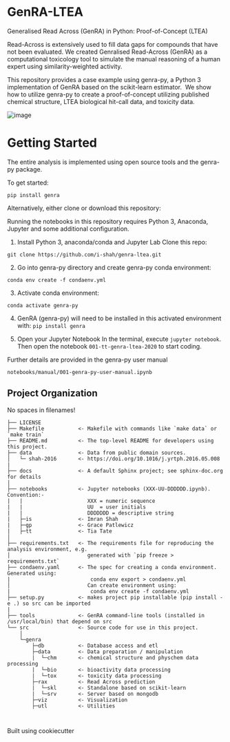 GenRA-LTEA
==============================

Generalised Read Across (GenRA) in Python: Proof-of-Concept (LTEA)

Read-Across is extensively used to fill data gaps for compounds that have not been evaluated. We created Genralised Read-Across (GenRA) as a computational toxicology tool to simulate the manual reasoning of a human expert using similarity-weighted activity.

This repository provides a case example using genra-py, a Python 3 implementation of GenRA based on the scikit-learn estimator.  We show how to utilize genra-py to create a proof-of-concept utilizing published chemical structure, LTEA biological hit-call data, and toxicity data.

![image](https://user-images.githubusercontent.com/20391049/140403097-680c4db8-d26e-4c95-993d-6fe2b47cc33f.png)



Getting Started
==============================
The entire analysis is implemented using open source tools and the genra-py package. 

To get started:

`pip install genra`

Alternatively, either clone or download this repository:

Running the notebooks in this repository requires Python 3, Anaconda, Jupyter and some additional configuration.

1. Install Python 3, anaconda/conda and Jupyter Lab
Clone this repo:

`git clone https://github.com/i-shah/genra-ltea.git`

2. Go into genra-py directory and create genra-py conda environment:

`conda env create -f condaenv.yml`

3. Activate conda environment:

`conda activate genra-py`

4. GenRA (genra-py) will need to be installed in this activated environment with:
`pip install genra`

5. Open your Jupyter Notebook In the terminal, execute `jupyter notebook`. 
Then open the notebook `001-tt-genra-ltea-2020` to start coding.

Further details are provided in the genra-py user manual 

`notebooks/manual/001-genra-py-user-manual.ipynb`



Project Organization
------------
No spaces in filenames!

    ├── LICENSE
    ├── Makefile           <- Makefile with commands like `make data` or `make train`
    ├── README.md          <- The top-level README for developers using this project.
    ├── data               <- Data from public domain sources.
    │   └─ shah-2016       <- https://doi.org/10.1016/j.yrtph.2016.05.008
    |
    ├── docs               <- A default Sphinx project; see sphinx-doc.org for details
    │
    ├── notebooks          <- Jupyter notebooks (XXX-UU-DDDDDD.ipynb). Convention:- 
    |   |                     XXX = numeric sequence 
    |   |                     UU  = user initials
    |   |                     DDDDDDD = descriptive string 
    |   ├─is               <- Imran Shah
    |   ├─gp               <- Grace Patlewicz
    |   ├─tt               <- Tia Tate
    │
    ├── requirements.txt   <- The requirements file for reproducing the analysis environment, e.g.
    │                         generated with `pip freeze > requirements.txt`
    ├── condaenv.yaml      <- The spec for creating a conda environment. Generated using:
    |                          conda env export > condaenv.yml
    │                         Can create environment using:
    |                          conda env create -f condaenv.yml
    ├── setup.py           <- makes project pip installable (pip install -e .) so src can be imported
    |
    ├── tools              <- GenRA command-line tools (installed in /usr/local/bin) that depend on src 
    └── src                <- Source code for use in this project.
        │
        └─genra          
            ├─db           <- Database access and etl
            ├─data         <- Data preparation / manipulation
            |  └─chm       <- chemical structure and physchem data processing 
            |  └─bio       <- bioactivity data processing             
            |  └─tox       <- toxicity data processing             
            ├─rax          <- Read Across prediction
            |  └─skl       <- Standalone based on scikit-learn
            |  └─srv       <- Server based on mongodb 
            ├─viz          <- Visualization 
            ├─utl          <- Utilities
            
           
Built using cookiecutter 
